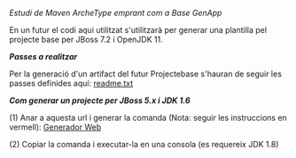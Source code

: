 
*Estudi de Maven ArcheType emprant com a Base GenApp*

En un futur el codi aqui utilitzat s'utilitzarà per generar una plantilla pel projecte base per JBoss 7.2 i OpenJDK 11.

***Passes a realitzar***

Per la generació d'un artifact del futur Projectebase s'hauran de seguir les passes definides aquí: [readme.txt](./readme.txt)


***Com generar un projecte per JBoss 5.x i JDK 1.6***


(1) Anar a aquesta url i generar la comanda (Nota: seguir les instruccions en vermell): [Generador Web](http://htmlpreview.github.io/?https://github.com/GovernIB/projectebase/blob/projectebase-1.0/maven-archetype-genapp/2_archetypemaven/generadordecomanda.html)

(2) Copiar la comanda i executar-la en una consola (es requereix JDK 1.8)


